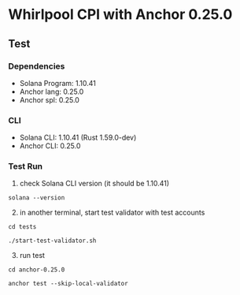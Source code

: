 # Whirlpool CPI with Anchor 0.25.0
## Test
### Dependencies
- Solana Program: 1.10.41
- Anchor lang: 0.25.0
- Anchor spl: 0.25.0

### CLI
- Solana CLI: 1.10.41 (Rust 1.59.0-dev)
- Anchor CLI: 0.25.0

### Test Run
1. check Solana CLI version (it should be 1.10.41)
```
solana --version
```
2. in another terminal, start test validator with test accounts 
```
cd tests
```
```
./start-test-validator.sh
```
3. run test
```
cd anchor-0.25.0
```
```
anchor test --skip-local-validator
```